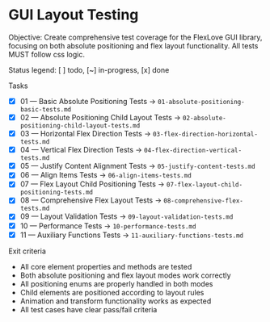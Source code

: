 # GUI Layout Testing

Objective: Create comprehensive test coverage for the FlexLove GUI library, focusing on both absolute positioning and flex layout functionality. All tests MUST follow css logic.

Status legend: [ ] todo, [~] in-progress, [x] done

Tasks
- [x] 01 — Basic Absolute Positioning Tests → `01-absolute-positioning-basic-tests.md`
- [x] 02 — Absolute Positioning Child Layout Tests → `02-absolute-positioning-child-layout-tests.md`
- [x] 03 — Horizontal Flex Direction Tests → `03-flex-direction-horizontal-tests.md`
- [x] 04 — Vertical Flex Direction Tests → `04-flex-direction-vertical-tests.md`
- [x] 05 — Justify Content Alignment Tests → `05-justify-content-tests.md`
- [x] 06 — Align Items Tests → `06-align-items-tests.md`
- [x] 07 — Flex Layout Child Positioning Tests → `07-flex-layout-child-positioning-tests.md`
- [x] 08 — Comprehensive Flex Layout Tests → `08-comprehensive-flex-tests.md`
- [x] 09 — Layout Validation Tests → `09-layout-validation-tests.md`
- [x] 10 — Performance Tests → `10-performance-tests.md`
- [x] 11 — Auxiliary Functions Tests → `11-auxiliary-functions-tests.md`

Exit criteria
- All core element properties and methods are tested
- Both absolute positioning and flex layout modes work correctly
- All positioning enums are properly handled in both modes
- Child elements are positioned according to layout rules
- Animation and transform functionality works as expected
- All test cases have clear pass/fail criteria
